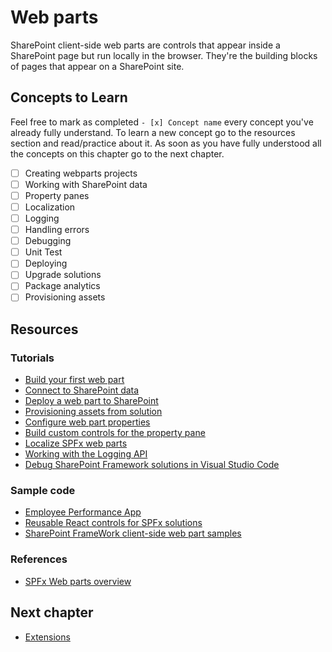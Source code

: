 # Web parts
SharePoint client-side web parts are controls that appear inside a SharePoint page but run locally in the browser. They're the building blocks of pages that appear on a SharePoint site.

## Concepts to Learn
Feel free to mark as completed `- [x] Concept name` every concept you've already fully understand. To learn a new concept go to the resources section and read/practice about it. As soon as you have fully understood all the concepts on this chapter go to the next chapter.

  - [ ] Creating webparts projects
  - [ ] Working with SharePoint data
  - [ ] Property panes
  - [ ] Localization
  - [ ] Logging
  - [ ] Handling errors
  - [ ] Debugging
  - [ ] Unit Test
  - [ ] Deploying
  - [ ] Upgrade solutions
  - [ ] Package analytics
  - [ ] Provisioning assets

## Resources

### Tutorials
  * [Build your first web part](https://docs.microsoft.com/en-us/sharepoint/dev/spfx/web-parts/get-started/build-a-hello-world-web-part)
  * [Connect to SharePoint data](https://docs.microsoft.com/en-us/sharepoint/dev/spfx/web-parts/get-started/connect-to-sharepoint)
  * [Deploy a web part to SharePoint](https://docs.microsoft.com/en-us/sharepoint/dev/spfx/web-parts/get-started/serve-your-web-part-in-a-sharepoint-page)
  * [Provisioning assets from solution](https://docs.microsoft.com/en-us/sharepoint/dev/spfx/web-parts/get-started/provision-sp-assets-from-package)
  * [Configure web part properties](https://docs.microsoft.com/en-us/sharepoint/dev/spfx/web-parts/basics/integrate-with-property-pane)
  * [Build custom controls for the property pane](https://docs.microsoft.com/en-us/sharepoint/dev/spfx/web-parts/guidance/build-custom-property-pane-controls)
  * [Localize SPFx web parts](https://docs.microsoft.com/en-us/sharepoint/dev/spfx/web-parts/guidance/localize-web-parts)
  * [Working with the Logging API](https://github.com/SharePoint/sp-dev-docs/wiki/Working-with-the-Logging-API)
  * [Debug SharePoint Framework solutions in Visual Studio Code](https://docs.microsoft.com/en-us/sharepoint/dev/spfx/debug-in-vscode)


### Sample code
  * [Employee Performance App](https://github.com/agzertuche/SPFx/tree/master/EmployeePerformanceApp)
  * [Reusable React controls for SPFx solutions](https://github.com/SharePoint/sp-dev-fx-controls-react)
  * [SharePoint FrameWork client-side web part samples](https://github.com/SharePoint/sp-dev-fx-webparts/tree/master/samples)

### References
  * [SPFx Web parts overview](https://docs.microsoft.com/en-us/sharepoint/dev/spfx/web-parts/overview-client-side-web-parts)

## Next chapter
  * [Extensions](./extensions.md)